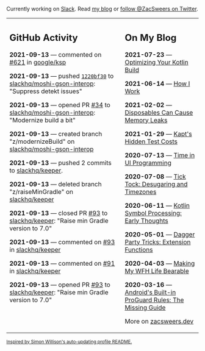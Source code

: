 Currently working on [Slack](https://slack.com/). Read [my blog](https://zacsweers.dev/) or [follow @ZacSweers on Twitter](https://twitter.com/ZacSweers).

<table><tr><td valign="top" width="60%">

## GitHub Activity
<!-- githubActivity starts -->
**2021-09-13** — commented on [#621](https://github.com/google/ksp/issues/621#issuecomment-918456539) in [google/ksp](https://api.github.com/repos/google/ksp)

**2021-09-13** — pushed [`1220bf30`](https://github.com/slackhq/moshi-gson-interop/commit/1220bf30e58bb211c1c39bae8d4ff95ecc04f60d) to [slackhq/moshi-gson-interop](https://api.github.com/repos/slackhq/moshi-gson-interop): "Suppress detekt issues"

**2021-09-13** — opened PR [#34](https://api.github.com/repos/slackhq/moshi-gson-interop/pulls/34) to [slackhq/moshi-gson-interop](https://api.github.com/repos/slackhq/moshi-gson-interop): "Modernize build a bit"

**2021-09-13** — created branch "z/modernizeBuild" on [slackhq/moshi-gson-interop](https://api.github.com/repos/slackhq/moshi-gson-interop)

**2021-09-13** — pushed 2 commits to [slackhq/keeper](https://api.github.com/repos/slackhq/keeper).

**2021-09-13** — deleted branch "z/raiseMinGradle" on [slackhq/keeper](https://api.github.com/repos/slackhq/keeper)

**2021-09-13** — closed PR [#93](https://api.github.com/repos/slackhq/keeper/pulls/93) to [slackhq/keeper](https://api.github.com/repos/slackhq/keeper): "Raise min Gradle version to 7.0"

**2021-09-13** — commented on [#93](https://github.com/slackhq/keeper/pull/93#issuecomment-918376326) in [slackhq/keeper](https://api.github.com/repos/slackhq/keeper)

**2021-09-13** — commented on [#91](https://github.com/slackhq/keeper/pull/91#issuecomment-918375974) in [slackhq/keeper](https://api.github.com/repos/slackhq/keeper)

**2021-09-13** — opened PR [#93](https://api.github.com/repos/slackhq/keeper/pulls/93) to [slackhq/keeper](https://api.github.com/repos/slackhq/keeper): "Raise min Gradle version to 7.0"
<!-- githubActivity ends -->
</td><td valign="top" width="40%">

## On My Blog
<!-- blog starts -->
**2021-07-23** — [Optimizing Your Kotlin Build](https://www.zacsweers.dev/optimizing-your-kotlin-build/)

**2021-06-14** — [How I Work](https://www.zacsweers.dev/how-i-work/)

**2021-02-02** — [Disposables Can Cause Memory Leaks](https://www.zacsweers.dev/disposables-can-cause-memory-leaks/)

**2021-01-29** — [Kapt's Hidden Test Costs](https://www.zacsweers.dev/kapts-hidden-test-costs/)

**2020-07-13** — [Time in UI Programming](https://www.zacsweers.dev/time-in-ui/)

**2020-07-08** — [Tick Tock: Desugaring and Timezones](https://www.zacsweers.dev/ticktock-desugaring-timezones/)

**2020-06-11** — [Kotlin Symbol Processing: Early Thoughts](https://www.zacsweers.dev/kotlin-symbol-processor-early-thoughts/)

**2020-05-01** — [Dagger Party Tricks: Extension Functions](https://www.zacsweers.dev/dagger-party-tricks-extension-functions/)

**2020-04-03** — [Making My WFH Life Bearable](https://www.zacsweers.dev/making-wfh-life-bearable/)

**2020-03-16** — [Android's Built-in ProGuard Rules: The Missing Guide](https://www.zacsweers.dev/android-proguard-rules/)
<!-- blog ends -->
More on [zacsweers.dev](https://zacsweers.dev/)
</td></tr></table>

<sub><a href="https://simonwillison.net/2020/Jul/10/self-updating-profile-readme/">Inspired by Simon Willison's auto-updating profile README.</a></sub>